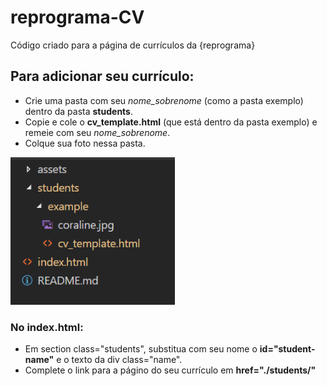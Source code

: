 # reprograma-CV
Código criado para a página de currículos da {reprograma}

## Para adicionar seu currículo:
- Crie uma pasta com seu *nome_sobrenome* (como a pasta exemplo) dentro da pasta **students**.
- Copie e cole o **cv_template.html** (que está dentro da pasta exemplo) e remeie com seu *nome_sobrenome*.
- Colque sua foto nessa pasta.

![alt text](./assets/img/files.png)

### No index.html:
- Em section class="students", substitua com seu nome o **id="student-name"** e o texto da div class="name".
- Complete o link para a págino do seu currículo em **href="./students/"**

